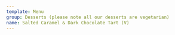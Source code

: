 ```yaml
---
template: Menu
group: Desserts (please note all our desserts are vegetarian)
name: Salted Caramel & Dark Chocolate Tart (V)
---
```

